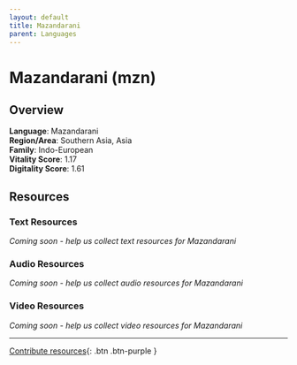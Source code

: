 ```yaml
---
layout: default
title: Mazandarani
parent: Languages
---
```


# Mazandarani (mzn)

## Overview

**Language**: Mazandarani  
**Region/Area**: Southern Asia, Asia  
**Family**: Indo-European  
**Vitality Score**: 1.17  
**Digitality Score**: 1.61  

## Resources

### Text Resources
*Coming soon - help us collect text resources for Mazandarani*

### Audio Resources
*Coming soon - help us collect audio resources for Mazandarani*

### Video Resources
*Coming soon - help us collect video resources for Mazandarani*

---

[Contribute resources](https://fairtrain.github.io/){: .btn .btn-purple }
